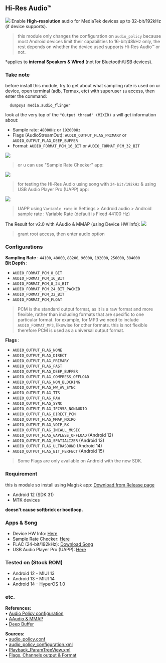 ## Hi-Res Audio™
 ![](https://github.com/adivenxnataly/Hi-ResAudio/blob/main/files/banner.png)
 Enable **High-resolution** audio for MediaTek devices up to 32-bit/192kHz (if device supports).

> this module only changes the configuration on `audio_policy` because most Android devices limit their capabilities to 16-bit/48kHz only, the rest depends on whether the device used supports Hi-Res Audio™ or not.

 *applies to **internal Speakers & Wired** (not for Bluetooth/USB devices).
### Take note
  before install this module, try to get about what sampling rate is used on ur device, open terminal (adb, Termux, etc) with superuser `su` access, then enter the command:
  
      dumpsys media.audio_flinger

  look at the very top of the `"Output thread" (MIXER)` u will get information about:
  
   - Sample rate: `48000Hz` or `192000Hz`
   - Flags (AudioStreamOut): `AUDIO_OUTPUT_FLAG_PRIMARY` or `AUDIO_OUTPUT_FLAG_DEEP_BUFFER`
   - Format: `AUDIO_FORMAT_PCM_16_BIT` or `AUDIO_FORMAT_PCM_32_BIT`
 
![](https://github.com/adivenxnataly/Hi-ResAudio/blob/main/files/dumpsys-ss.jpg)

> or u can use "Sample Rate Checker" app:

![](https://github.com/adivenxnataly/Hi-ResAudio/blob/main/files/sampleratechecker.jpg)

> for testing the Hi-Res Audio using song with `24-bit/192kHz` & using USB Audio Player Pro (UAPP) app:
  
![](https://github.com/adivenxnataly/Hi-ResAudio/blob/main/files/usbaudioplayerpro.jpg)
> UAPP using `Variable rate` in Settings > Android audio > Android sample rate : Variable Rate (default is Fixed 44100 Hz)

The Result for v2.0 with AAudio & MMAP (using Device HW Info):
![](https://github.com/adivenxnataly/Hi-ResAudio/blob/main/files/aaudio_mmap.jpg)
> grant root access, then enter audio option

### Configurations
**Sampling Rate** : `44100`, `48000`, `88200`, `96000`, `192000`, `256000`, `384000`
<br>
**Bit Depth** :
- `AUDIO_FORMAT_PCM_8_BIT`
- `AUDIO_FORMAT_PCM_16_BIT`
- `AUDIO_FORMAT_PCM_8_24_BIT`
- `AUDIO_FORMAT_PCM_24_BIT_PACKED`
- `AUDIO_FORMAT_PCM_32_BIT`
- `AUDIO_FORMAT_PCM_FLOAT`
>PCM is the standard output format, as it is a raw format and more flexible, rather than including formats that are specific to one particular format. for example, for MP3 we need to include `AUDIO_FORMAT_MP3`, likewise for other formats. this is not flexible therefore PCM is used as a universal output format.

**Flags** :
- `AUDIO_OUTPUT_FLAG_NONE`
- `AUDIO_OUTPUT_FLAG_DIRECT`
- `AUDIO_OUTPUT_FLAG_PRIMARY`
- `AUDIO_OUTPUT_FLAG_FAST`
- `AUDIO_OUTPUT_FLAG_DEEP_BUFFER`
- `AUDIO_OUTPUT_FLAG_COMPRESS_OFFLOAD`
- `AUDIO_OUTPUT_FLAG_NON_BLOCKING`
- `AUDIO_OUTPUT_FLAG_HW_AV_SYNC`
- `AUDIO_OUTPUT_FLAG_TTS`
- `AUDIO_OUTPUT_FLAG_RAW`
- `AUDIO_OUTPUT_FLAG_SYNC`
- `AUDIO_OUTPUT_FLAG_IEC958_NONAUDIO`
- `AUDIO_OUTPUT_FLAG_DIRECT_PCM`
- `AUDIO_OUTPUT_FLAG_MMAP_NOIRQ`
- `AUDIO_OUTPUT_FLAG_VOIP_RX`
- `AUDIO_OUTPUT_FLAG_INCALL_MUSIC`
- `AUDIO_OUTPUT_FLAG_GAPLESS_OFFLOAD` (Android 12)
- `AUDIO_OUTPUT_FLAG_SPATIALIZER` (Android 13)
- `AUDIO_OUTPUT_FLAG_ULTRASOUND` (Android 14)
- `AUDIO_OUTPUT_FLAG_BIT_PERFECT` (Android 15)
>Some Flags are only available on Android with the new SDK.

### Requirement
 this is module so install using Magisk app:
 [Download from Release page](https://github.com/adivenxnataly/Hi-ResAudio/releases)

  - Android 12 (SDK 31)
  - MTK devices
  
 **doesn't cause softbrick or bootloop.**
### Apps & Song

 - Device HW Info: [Here](https://play.google.com/store/apps/details?id=ru.andr7e.deviceinfohw)
 - Sample Rate Checker: [Here](https://drive.google.com/uc?export=download&id=12y7HTmKdsWJuvOrDS8F2VS-vdmJgE8Ow)
 - FLAC (24-bit/192kHz): [Download Song](https://drive.google.com/uc?export=download&id=1fI7vuuZyZ519OyzWF9x0rQD5qH7ZJlyd) 
 - USB Audio Player Pro (UAPP): [Here](https://play.google.com/store/apps/details?id=com.extreamsd.usbaudioplayerpro)

### Tested on (Stock ROM)
  - Android 12 - MIUI 13
  - Android 13 - MIUI 14
  - Android 14 - HyperOS 1.0

### etc.
**References:**
<br>
• [Audio Policy configuration](https://source.android.com/docs/core/audio/implement-policy)
<br>
• [AAudio & MMAP](https://source.android.com/docs/core/audio/aaudio)
<br>
• [Deep Buffer](https://android.googlesource.com/platform/frameworks/av/+/439e4ed)

**Sources:**
<br>
• [audio_policy.conf](https://dumps.tadiphone.dev/dumps/xiaomi/agate/-/blob/missi-user-12-SP1A.210812.016-V13.0.2.0.SKWMIXM-release-keys/vendor/etc/audio_policy.conf?ref_type=heads)
<br>
• [audio_policy_configuration.xml](https://dumps.tadiphone.dev/dumps/xiaomi/agate/-/blob/missi-user-12-SP1A.210812.016-V13.0.2.0.SKWMIXM-release-keys/vendor/etc/audio_policy_configuration.xml?ref_type=heads)
<br>
• [Playback_ParamTreeView.xml](https://dumps.tadiphone.dev/dumps/xiaomi/agate/-/blob/missi-user-12-SP1A.210812.016-V13.0.2.0.SKWMIXM-release-keys/vendor/etc/audio_param/Playback_ParamTreeView.xml?ref_type=heads)
<br>
• [Flags, Channels output & Format](https://cs.android.com/android/platform/superproject/+/main:system/media/audio/include/system/audio-hal-enums.h?hl=es-419)
<br>
